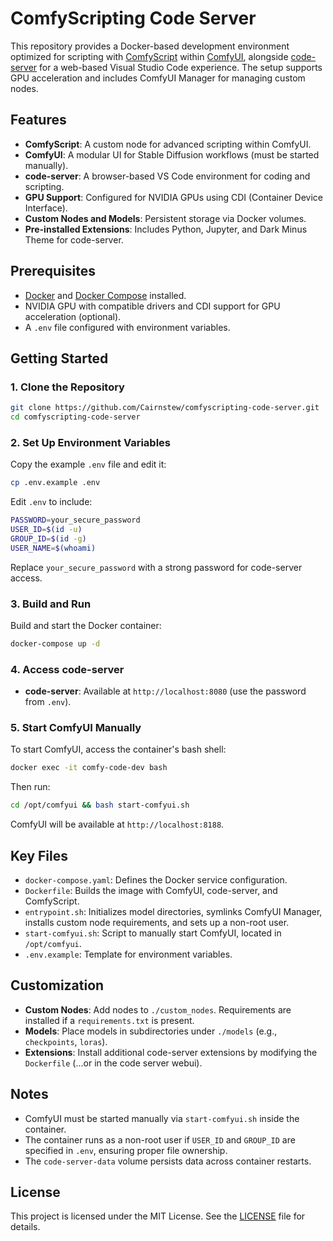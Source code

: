 # ComfyScripting Code Server

This repository provides a Docker-based development environment optimized for scripting with [ComfyScript](https://github.com/Chaoses-Ib/ComfyScript) within [ComfyUI](https://github.com/comfyanonymous/ComfyUI), alongside [code-server](https://github.com/coder/code-server) for a web-based Visual Studio Code experience. The setup supports GPU acceleration and includes ComfyUI Manager for managing custom nodes.

## Features
- **ComfyScript**: A custom node for advanced scripting within ComfyUI.
- **ComfyUI**: A modular UI for Stable Diffusion workflows (must be started manually).
- **code-server**: A browser-based VS Code environment for coding and scripting.
- **GPU Support**: Configured for NVIDIA GPUs using CDI (Container Device Interface).
- **Custom Nodes and Models**: Persistent storage via Docker volumes.
- **Pre-installed Extensions**: Includes Python, Jupyter, and Dark Minus Theme for code-server.

## Prerequisites
- [Docker](https://www.docker.com/get-started) and [Docker Compose](https://docs.docker.com/compose/install/) installed.
- NVIDIA GPU with compatible drivers and CDI support for GPU acceleration (optional).
- A `.env` file configured with environment variables.

## Getting Started

### 1. Clone the Repository
```bash
git clone https://github.com/Cairnstew/comfyscripting-code-server.git
cd comfyscripting-code-server
```

### 2. Set Up Environment Variables
Copy the example `.env` file and edit it:
```bash
cp .env.example .env
```
Edit `.env` to include:
```bash
PASSWORD=your_secure_password
USER_ID=$(id -u)
GROUP_ID=$(id -g)
USER_NAME=$(whoami)
```
Replace `your_secure_password` with a strong password for code-server access.

### 3. Build and Run
Build and start the Docker container:
```bash
docker-compose up -d
```

### 4. Access code-server
- **code-server**: Available at `http://localhost:8080` (use the password from `.env`).

### 5. Start ComfyUI Manually
To start ComfyUI, access the container's bash shell:
```bash
docker exec -it comfy-code-dev bash
```
Then run:
```bash
cd /opt/comfyui && bash start-comfyui.sh
```
ComfyUI will be available at `http://localhost:8188`.

## Key Files
- `docker-compose.yaml`: Defines the Docker service configuration.
- `Dockerfile`: Builds the image with ComfyUI, code-server, and ComfyScript.
- `entrypoint.sh`: Initializes model directories, symlinks ComfyUI Manager, installs custom node requirements, and sets up a non-root user.
- `start-comfyui.sh`: Script to manually start ComfyUI, located in `/opt/comfyui`.
- `.env.example`: Template for environment variables.

## Customization
- **Custom Nodes**: Add nodes to `./custom_nodes`. Requirements are installed if a `requirements.txt` is present.
- **Models**: Place models in subdirectories under `./models` (e.g., `checkpoints`, `loras`).
- **Extensions**: Install additional code-server extensions by modifying the `Dockerfile` (...or in the code server webui).

## Notes
- ComfyUI must be started manually via `start-comfyui.sh` inside the container.
- The container runs as a non-root user if `USER_ID` and `GROUP_ID` are specified in `.env`, ensuring proper file ownership.
- The `code-server-data` volume persists data across container restarts.


## License
This project is licensed under the MIT License. See the [LICENSE](LICENSE) file for details.